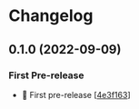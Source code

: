 # Changelog

<a name="0.1.0"></a>
## 0.1.0 (2022-09-09)

### First Pre-release

- 🎉 First pre-release [[4e3f163](https://github.com/ergonames/ergo-names-webapp/commit/4e3f163a6bad5f60f8c7779826c5b40f475fc53b)]

